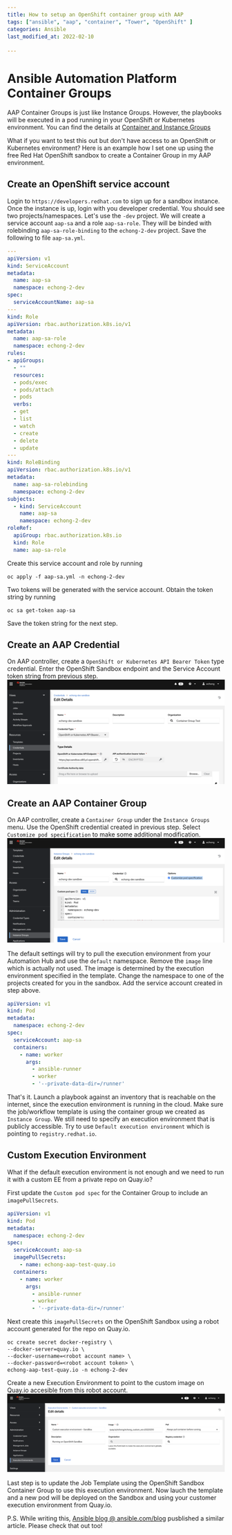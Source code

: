 ```yaml
---
title: How to setup an OpenShift container group with AAP
tags: ["ansible", "aap", "container", "Tower", "OpenShift" ]
categories: Ansible
last_modified_at: 2022-02-10

---
```


# Ansible Automation Platform Container Groups
AAP Container Groups is just like Instance Groups.  However, the playbooks will be executed in a pod running in your OpenShift or Kubernetes environment.  You can find the details at [Container and Instance Groups](https://docs.ansible.com/automation-controller/latest/html/administration/containers_instance_groups.html#container-groups)

What if you want to test this out but don't have access to an OpenShift or Kubernetes environment?  Here is an example how I set one up using the free Red Hat OpenShift sandbox to create a Container Group in my AAP environment.

## Create an OpenShift service account
Login to `https://developers.redhat.com` to sign up for a sandbox instance.  Once the instance is up, login with you developer credential.  You should see two projects/namespaces.  Let's use the `-dev` project.  We will create a service account `aap-sa` and a role `aap-sa-role`.  They will be binded with rolebinding `aap-sa-role-binding` to the `echong-2-dev` project.  Save the following to file `aap-sa.yml`.

````yaml
---
apiVersion: v1
kind: ServiceAccount
metadata:
  name: aap-sa
  namespace: echong-2-dev
spec:
  serviceAccountName: aap-sa
---
kind: Role
apiVersion: rbac.authorization.k8s.io/v1
metadata:
  name: aap-sa-role
  namespace: echong-2-dev
rules:
- apiGroups:
  - ""
  resources:
  - pods/exec
  - pods/attach
  - pods
  verbs:
  - get
  - list
  - watch
  - create
  - delete
  - update
---
kind: RoleBinding
apiVersion: rbac.authorization.k8s.io/v1
metadata:
  name: aap-sa-rolebinding
  namespace: echong-2-dev
subjects:
  - kind: ServiceAccount
    name: aap-sa
    namespace: echong-2-dev
roleRef:
  apiGroup: rbac.authorization.k8s.io
  kind: Role
  name: aap-sa-role
```` 
Create this service account and role by running
````shell
oc apply -f aap-sa.yml -n echong-2-dev
````
Two tokens will be generated with the service account.  Obtain the token string by running
````shell
oc sa get-token aap-sa
````
Save the token string for the next step.

## Create an AAP Credential
On AAP controller, create a `OpenShift or Kubernetes API Bearer Token` type credential.  Enter the OpenShift Sandbox endpoint and the Service Account token string from previous step.
![AAP Credential](/assets/images/2022/2022-01-29-openshift-credential.png)

## Create an AAP Container Group
On AAP controller, create a `Container Group` under the `Instance Groups` menu. Use the OpenShift credential created in previous step.  Select `Customize pod specification` to make some additional modification.
![AAP Container Group](/assets/images/2022/2022-01-29-container-group.png)

The default settings will try to pull the execution environment from your Automation Hub and use the `default` namespace.  Remove the `image` line which is actually not used.  The image is determined by the execution environment specified in the template.   Change the namespace to one of the projects created for you in the sandbox.  Add the service account created in step above.
````yaml
apiVersion: v1
kind: Pod
metadata:
  namespace: echong-2-dev
spec:
  serviceAccount: aap-sa
  containers:
    - name: worker
      args:
        - ansible-runner
        - worker
        - '--private-data-dir=/runner'
````
That's it.  Launch a playbook against an inventory that is reachable on the internet, since the execution environment is running in the cloud.  Make sure the job/workflow template is using the container group we created as `Instance Group`.  We still need to specify an execution environment that is publicly accessible.  Try to use `Default execution environment` which is pointing to `registry.redhat.io`.

## Custom Execution Environment
What if the default execution environment is not enough and we need to run it with a custom EE from a private repo on Quay.io?

First update the `Custom pod spec` for the Container Group to include an `imagePullSecrets`.
````yaml
apiVersion: v1
kind: Pod
metadata:
  namespace: echong-2-dev
spec:
  serviceAccount: aap-sa
  imagePullSecrets: 
    - name: echong-aap-test-quay.io
  containers:
    - name: worker
      args:
        - ansible-runner
        - worker
        - '--private-data-dir=/runner'
````

Next create this `imagePullSecrets` on the OpenShift Sandbox using a robot account generated for the repo on Quay.io.
````shell
oc create secret docker-registry \
--docker-server=quay.io \
--docker-username=<robot account name> \
--docker-password=<robot account token> \
echong-aap-test-quay.io -n echong-2-dev
````

Create a new Execution Environment to point to the custom image on Quay.io accesible from this robot account.
![AAP Custom Execution Environment](/assets/images/2022/2022-01-29-custom-ee.png)

Last step is to update the Job Template using the OpenShift Sandbox Container Group to use this execution environment.  Now lauch the template and a new pod will be deployed on the Sandbox and using your customer execution environment from Quay.io.

P.S. While writing this,  [Ansible blog @ ansible.com/blog](https://www.ansible.com/blog/on-demand-execution-with-red-hat-openshift) pusblished a similar article.  Please check that out too!